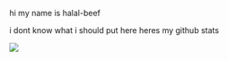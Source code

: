hi my name is halal-beef

i dont know what i should put here heres my github stats



<picture>
  <source
    srcset="https://github-readme-stats.vercel.app/api?username=halal-beef&show_icons=true&theme=radical"
    media="(prefers-color-scheme: dark)"
  />
    <source
    srcset="https://github-readme-stats.vercel.app/api?username=halal-beef&show_icons=true"
    media="(prefers-color-scheme: light), (prefers-color-scheme: no-preference)"
  />
  <img src="https://github-readme-stats.vercel.app/api?username=halal-beef&show_icons=true" />
</picture>
